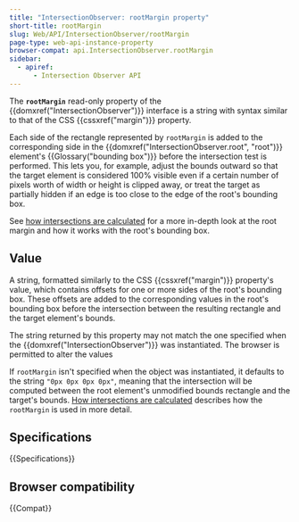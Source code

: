 ```yaml
---
title: "IntersectionObserver: rootMargin property"
short-title: rootMargin
slug: Web/API/IntersectionObserver/rootMargin
page-type: web-api-instance-property
browser-compat: api.IntersectionObserver.rootMargin
sidebar:
  - apiref:
      - Intersection Observer API
---
```


The **`rootMargin`** read-only property of the {{domxref("IntersectionObserver")}} interface is a string with syntax similar to that of the CSS {{cssxref("margin")}} property.

Each side of the rectangle represented by `rootMargin` is added to the corresponding side in the {{domxref("IntersectionObserver.root", "root")}} element's {{Glossary("bounding box")}} before the intersection test is performed.
This lets you, for example, adjust the bounds outward so that the target element is considered 100% visible even if a certain number of pixels worth of width or height is clipped away, or treat the target as partially hidden if an edge is too close to the edge of the root's bounding box.

See [how intersections are calculated](/en-US/docs/Web/API/Intersection_Observer_API#how_intersection_is_calculated) for a more in-depth look at the root margin and how it works with the root's bounding box.

## Value

A string, formatted similarly to the CSS {{cssxref("margin")}} property's value, which contains offsets for one or more sides of the root's bounding box.
These offsets are added to the corresponding values in the root's bounding box before the intersection between the resulting rectangle and the target element's bounds.

The string returned by this property may not match the one specified when the {{domxref("IntersectionObserver")}} was instantiated.
The browser is permitted to alter the values

If `rootMargin` isn't specified when the object was instantiated, it defaults to the string `"0px 0px 0px 0px"`, meaning that the intersection will be computed between the root element's unmodified bounds rectangle and the target's bounds.
[How intersections are calculated](/en-US/docs/Web/API/Intersection_Observer_API#how_intersection_is_calculated) describes how the `rootMargin` is used in more detail.

## Specifications

{{Specifications}}

## Browser compatibility

{{Compat}}
